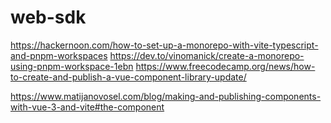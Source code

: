 # web-sdk

https://hackernoon.com/how-to-set-up-a-monorepo-with-vite-typescript-and-pnpm-workspaces
https://dev.to/vinomanick/create-a-monorepo-using-pnpm-workspace-1ebn
https://www.freecodecamp.org/news/how-to-create-and-publish-a-vue-component-library-update/

https://www.matijanovosel.com/blog/making-and-publishing-components-with-vue-3-and-vite#the-component
